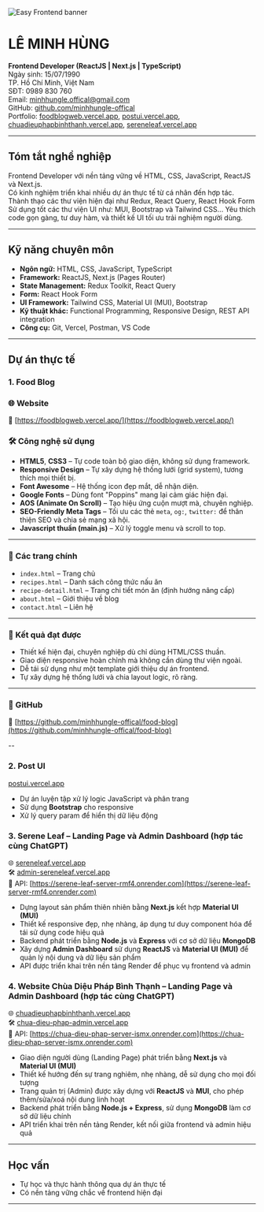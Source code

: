 ![Easy Frontend banner](https://images.unsplash.com/photo-1467232004584-a241de8bcf5d?ixlib=rb-1.2.1&ixid=MnwxMjA3fDB8MHxwaG90by1wYWdlfHx8fGVufDB8fHx8&auto=format&fit=crop&w=1469&q=80)

# LÊ MINH HÙNG  
**Frontend Developer (ReactJS | Next.js | TypeScript)**  
Ngày sinh: 15/07/1990  
TP. Hồ Chí Minh, Việt Nam  
SĐT: 0989 830 760  
Email: minhhungle.offical@gmail.com  
GitHub: [github.com/minhhungle-offical](https://github.com/minhhungle-offical)  
Portfolio: [foodblogweb.vercel.app](https://foodblogweb.vercel.app/), [postui.vercel.app](https://postui.vercel.app/?_page=1&_limit=6), [chuadieuphapbinhthanh.vercel.app](https://chuadieuphapbinhthanh.vercel.app), [sereneleaf.vercel.app](https://sereneleaf.vercel.app/)

---

## Tóm tắt nghề nghiệp  
Frontend Developer với nền tảng vững về HTML, CSS, JavaScript, ReactJS và Next.js.  
Có kinh nghiệm triển khai nhiều dự án thực tế từ cá nhân đến hợp tác.  
Thành thạo các thư viện hiện đại như Redux, React Query, React Hook Form
Sử dụng tốt các thư viện UI như: MUI, Bootstrap và Tailwind CSS... 
Yêu thích code gọn gàng, tư duy hàm, và thiết kế UI tối ưu trải nghiệm người dùng.

---

## Kỹ năng chuyên môn  
- **Ngôn ngữ:** HTML, CSS, JavaScript, TypeScript  
- **Framework:** ReactJS, Next.js (Pages Router)  
- **State Management:** Redux Toolkit, React Query  
- **Form:** React Hook Form  
- **UI Framework:** Tailwind CSS, Material UI (MUI), Bootstrap  
- **Kỹ thuật khác:** Functional Programming, Responsive Design, REST API integration  
- **Công cụ:** Git, Vercel, Postman, VS Code  

---

## Dự án thực tế

### 1. Food Blog

### 🌐 Website

🔗 [https://foodblogweb.vercel.app/](https://foodblogweb.vercel.app/)

### 🛠️ Công nghệ sử dụng

- **HTML5**, **CSS3** – Tự code toàn bộ giao diện, không sử dụng framework.
- **Responsive Design** – Tự xây dựng hệ thống lưới (grid system), tương thích mọi thiết bị.
- **Font Awesome** – Hệ thống icon đẹp mắt, dễ nhận diện.
- **Google Fonts** – Dùng font "Poppins" mang lại cảm giác hiện đại.
- **AOS (Animate On Scroll)** – Tạo hiệu ứng cuộn mượt mà, chuyên nghiệp.
- **SEO-Friendly Meta Tags** – Tối ưu các thẻ `meta`, `og:`, `twitter:` để thân thiện SEO và chia sẻ mạng xã hội.
- **Javascript thuần (main.js)** – Xử lý toggle menu và scroll to top.

---

### 📄 Các trang chính

- `index.html` – Trang chủ
- `recipes.html` – Danh sách công thức nấu ăn
- `recipe-detail.html` – Trang chi tiết món ăn (định hướng nâng cấp)
- `about.html` – Giới thiệu về blog
- `contact.html` – Liên hệ

---

### 🎯 Kết quả đạt được

- Thiết kế hiện đại, chuyên nghiệp dù chỉ dùng HTML/CSS thuần.
- Giao diện responsive hoàn chỉnh mà không cần dùng thư viện ngoài.
- Dễ tái sử dụng như một template giới thiệu dự án frontend.
- Tự xây dựng hệ thống lưới và chia layout logic, rõ ràng.

---

### 🔗 GitHub

📂 [https://github.com/minhhungle-offical/food-blog](https://github.com/minhhungle-offical/food-blog)

--

### 2. Post UI  
[postui.vercel.app](https://postui.vercel.app/?_page=1&_limit=6)  
- Dự án luyện tập xử lý logic JavaScript và phân trang  
- Sử dụng **Bootstrap** cho responsive  
- Xử lý query param để hiển thị dữ liệu động


### 3. Serene Leaf – Landing Page và Admin Dashboard (hợp tác cùng ChatGPT)  
🌐 [sereneleaf.vercel.app](https://sereneleaf.vercel.app)  
🛠️ [admin-sereneleaf.vercel.app](https://admin-sereneleaf.vercel.app/)  
🔗 API: [https://serene-leaf-server-rmf4.onrender.com](https://serene-leaf-server-rmf4.onrender.com)

- Dựng layout sản phẩm thiên nhiên bằng **Next.js** kết hợp **Material UI (MUI)**  
- Thiết kế responsive đẹp, nhẹ nhàng, áp dụng tư duy component hóa để tái sử dụng code hiệu quả  
- Backend phát triển bằng **Node.js** và **Express** với cơ sở dữ liệu **MongoDB**  
- Xây dựng **Admin Dashboard** sử dụng **ReactJS** và **Material UI (MUI)** để quản lý nội dung và dữ liệu sản phẩm  
- API được triển khai trên nền tảng Render để phục vụ frontend và admin 

### 4. Website Chùa Diệu Pháp Bình Thạnh – Landing Page và Admin Dashboard (hợp tác cùng ChatGPT)  
🌐 [chuadieuphapbinhthanh.vercel.app](https://chuadieuphapbinhthanh.vercel.app/)  
🛠️ [chua-dieu-phap-admin.vercel.app](https://chua-dieu-phap-admin.vercel.app/)  
🔗 API: [https://chua-dieu-phap-server-ismx.onrender.com](https://chua-dieu-phap-server-ismx.onrender.com)

- Giao diện người dùng (Landing Page) phát triển bằng **Next.js** và **Material UI (MUI)**  
- Thiết kế hướng đến sự trang nghiêm, nhẹ nhàng, dễ sử dụng cho mọi đối tượng  
- Trang quản trị (Admin) được xây dựng với **ReactJS** và **MUI**, cho phép thêm/sửa/xoá nội dung linh hoạt  
- Backend phát triển bằng **Node.js + Express**, sử dụng **MongoDB** làm cơ sở dữ liệu chính  
- API triển khai trên nền tảng Render, kết nối giữa frontend và admin hiệu quả 

---

## Học vấn  
- Tự học và thực hành thông qua dự án thực tế  
- Có nền tảng vững chắc về frontend hiện đại  

---

